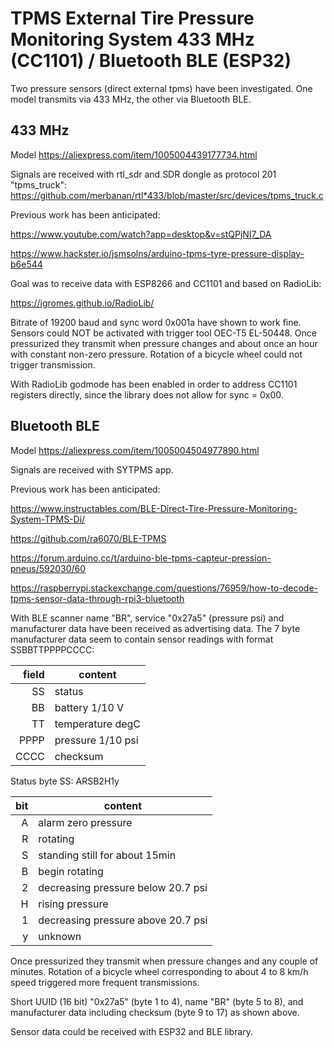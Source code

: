 # TPMS External Tire Pressure Monitoring System 433 MHz (CC1101) / Bluetooth BLE (ESP32)

Two pressure sensors (direct external tpms) have been investigated. One model transmits via 433 MHz, the other via Bluetooth BLE.

## 433 MHz
Model https://aliexpress.com/item/1005004439177734.html

Signals are received with rtl_sdr and SDR dongle as protocol 201 "tpms_truck":
https://github.com/merbanan/rtl*433/blob/master/src/devices/tpms_truck.c

Previous work has been anticipated:

https://www.youtube.com/watch?app=desktop&v=stQPjNI7_DA

https://www.hackster.io/jsmsolns/arduino-tpms-tyre-pressure-display-b6e544

Goal was to receive data with ESP8266 and CC1101 and based on RadioLib:

https://jgromes.github.io/RadioLib/

Bitrate of 19200 baud and sync word 0x001a have shown to work fine. Sensors could NOT be activated with trigger tool OEC-T5 EL-50448. Once pressurized they transmit when pressure changes and about once an hour with constant non-zero pressure. Rotation of a bicycle wheel could not trigger transmission.

With RadioLib godmode has been enabled in order to address CC1101 registers directly, since the library does not allow for sync = 0x00.

## Bluetooth BLE
Model https://aliexpress.com/item/1005004504977890.html

Signals are received with SYTPMS app.

Previous work has been anticipated:

https://www.instructables.com/BLE-Direct-Tire-Pressure-Monitoring-System-TPMS-Di/

https://github.com/ra6070/BLE-TPMS

https://forum.arduino.cc/t/arduino-ble-tpms-capteur-pression-pneus/592030/60

https://raspberrypi.stackexchange.com/questions/76959/how-to-decode-tpms-sensor-data-through-rpi3-bluetooth

With BLE scanner name "BR", service "0x27a5" (pressure psi) and manufacturer data have been received as advertising data. The 7 byte manufacturer data seem to contain sensor readings with format SSBBTTPPPPCCCC:

|field|content|
|---:|-------|
|SS|status|
|BB|battery 1/10 V|
|TT|temperature degC|
|PPPP|pressure 1/10 psi|
|CCCC|checksum|

Status byte SS: ARSB2H1y

|bit|content|
|--:|-------|
|A|alarm zero pressure|
|R|rotating|
|S|standing still for about 15min|
|B|begin rotating|
|2|decreasing pressure below 20.7 psi|
|H|rising pressure|
|1|decreasing pressure above 20.7 psi|
|y|unknown|

Once pressurized they transmit when pressure changes and any couple of minutes. Rotation of a bicycle wheel corresponding to about 4 to 8 km/h speed triggered more frequent transmissions.

Short UUID (16 bit) "0x27a5" (byte 1 to 4), name "BR" (byte 5 to 8), and manufacturer data including checksum (byte 9 to 17) as shown above.

Sensor data could be received with ESP32 and BLE library.
